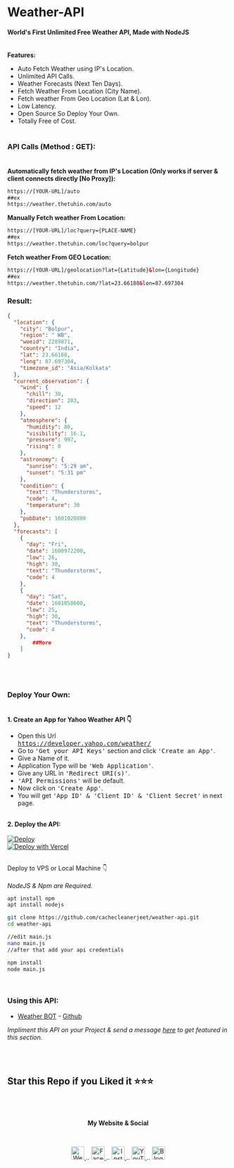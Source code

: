 # Weather-API<br>
#### World's First Unlimited Free Weather API, Made with NodeJS<br><br>

**Features:**<br>
- Auto Fetch Weather using IP's Location.<br>
- Unlimited API Calls.<br>
- Weather Forecasts (Next Ten Days).<br>
- Fetch Weather From Location (City Name).<br>
- Fetch weather From Geo Location (Lat & Lon).<br>
- Low Latency.<br>
- Open Source So Deploy Your Own.<br>
- Totally Free of Cost.<br><br>

### API Calls (Method : GET):<br><br>

**Automatically fetch weather from IP's Location (Only works if server & client connects directly [No Proxy]):**<br>

```html
https://[YOUR-URL]/auto
##ex
https://weather.thetuhin.com/auto
```

**Manually Fetch weather From Location:**<br>

```html
https://[YOUR-URL]/loc?query={PLACE-NAME}
##ex
https://weather.thetuhin.com/loc?query=bolpur
```


**Fetch weather From GEO Location:**<br>

```html
https://[YOUR-URL]/geolocation?lat={Latitude}&lon={Longitude}
##ex
https://weather.thetuhin.com/?lat=23.66188&lon=87.697304
```

### Result:

```json
{
  "location": {
    "city": "Bolpur",
    "region": " WB",
    "woeid": 2289871,
    "country": "India",
    "lat": 23.66188,
    "long": 87.697304,
    "timezone_id": "Asia/Kolkata"
  },
  "current_observation": {
    "wind": {
      "chill": 30,
      "direction": 203,
      "speed": 12
    },
    "atmosphere": {
      "humidity": 80,
      "visibility": 16.1,
      "pressure": 997,
      "rising": 0
    },
    "astronomy": {
      "sunrise": "5:29 am",
      "sunset": "5:31 pm"
    },
    "condition": {
      "text": "Thunderstorms",
      "code": 4,
      "temperature": 30
    },
    "pubDate": 1601020800
  },
  "forecasts": [
    {
      "day": "Fri",
      "date": 1600972200,
      "low": 26,
      "high": 30,
      "text": "Thunderstorms",
      "code": 4
    },
    {
      "day": "Sat",
      "date": 1601058600,
      "low": 25,
      "high": 30,
      "text": "Thunderstorms",
      "code": 4
    },
        ##More
    ]
}
```

<br><br>
### Deploy Your Own:<br><br>

**1. Create an App for Yahoo Weather API 👇**

- Open this Url<br>
<tt>https://developer.yahoo.com/weather/</tt>
- Go to <tt>'Get your API Keys'</tt> section and click <tt>'Create an App'</tt>.
- Give a Name of it.
- Application Type will be <tt>'Web Application'</tt>.
- Give any URL in <tt>'Redirect URI(s)'</tt>.
- <tt>'API Permissions'</tt> will be default.
- Now click on <tt>'Create App'</tt>.
- You will get <tt>'App ID' & 'Client ID' & 'Client Secret'</tt> in next page.<br><br>

**2. Deploy the API:**<br><br>
[![Deploy](https://www.herokucdn.com/deploy/button.svg)](https://heroku.com/deploy?template=https://github.com/cachecleanerjeet/weather-api/tree/master)<br>
[![Deploy with Vercel](https://vercel.com/button)](https://github.com/cachecleanerjeet/weather-api/tree/vercel)<br><br>

Deploy to VPS or Local Machine 👇 <br><br>
*NodeJS & Npm are Required.*<br>

```bash
apt install npm
apt install nodejs

git clone https://github.com/cachecleanerjeet/weather-api.git
cd weather-api

//edit main.js
nano main.js
//after that add your api credentials

npm install
node main.js
```

<br>

### Using this API:
- [Weather BOT](https://t.me/weatheroftoday_bot "weather-bot") - [Github](https://github.com/cachecleanerjeet/weather-bot "Github")

*Impliment this API on your Project  & send a message [here](https://t.me/t_projects "here") to get featured in this section.*
<br>

<br><br>
## Star this Repo if you Liked it ⭐⭐⭐

<br><br>
<p align="center"> <b>My Website & Social</b></p>
<br>
<p align="center">
 
 <a href="https://tu.hin.life">
    <img alt="Website" width="30px" src="https://firebasestorage.googleapis.com/v0/b/webtuhin.appspot.com/o/githubstatic%2Fwebsite.svg?alt=media&token=5c3ea7e0-d4f7-4566-b78a-bdee6c65f03e" />
  </a>  
..
<a href="https://fb.me/jeeetpaul">
    <img alt="Facebook" width="30px" src="https://cdn.jsdelivr.net/npm/simple-icons@3.2.0/icons/facebook.svg" />
  </a>  
..
  <a href="https://www.instagram.com/jeeetpaul">
    <img alt="Instagram" width="30px" src="https://cdn.jsdelivr.net/npm/simple-icons@3.2.0/icons/instagram.svg" />
  </a>
..
  <a href="https://www.youtube.com/channel/UCa4FMtLpYcOBtjKOZgzTFNA">
    <img alt="YouTube" width="30px" src="https://cdn.jsdelivr.net/npm/simple-icons@3.2.0/icons/youtube.svg" />
  </a>
..
  <a href="https://blog.iamtuhin.ga">
    <img alt="Blogger" width="30px" src="https://cdn.jsdelivr.net/npm/simple-icons@3.2.0/icons/blogger.svg" />
  </a>
  
</p>

